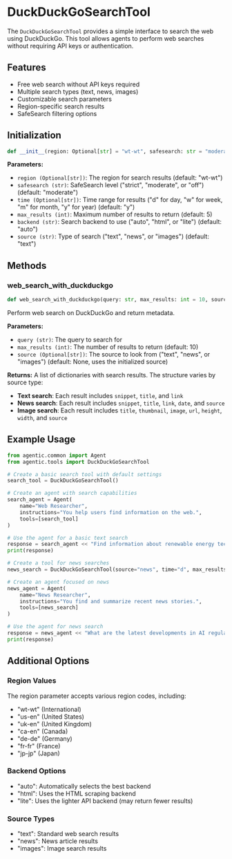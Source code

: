 # DuckDuckGoSearchTool

The `DuckDuckGoSearchTool` provides a simple interface to search the web using DuckDuckGo. This tool allows agents to perform web searches without requiring API keys or authentication.

## Features

- Free web search without API keys required
- Multiple search types (text, news, images)
- Customizable search parameters
- Region-specific search results
- SafeSearch filtering options

## Initialization

```python
def __init__(region: Optional[str] = "wt-wt", safesearch: str = "moderate", time: Optional[str] = "y", max_results: int = 5, backend: str = "auto", source: str = "text")
```

**Parameters:**

- `region (Optional[str])`: The region for search results (default: "wt-wt")
- `safesearch (str)`: SafeSearch level ("strict", "moderate", or "off") (default: "moderate")
- `time (Optional[str])`: Time range for results ("d" for day, "w" for week, "m" for month, "y" for year) (default: "y")
- `max_results (int)`: Maximum number of results to return (default: 5)
- `backend (str)`: Search backend to use ("auto", "html", or "lite") (default: "auto")
- `source (str)`: Type of search ("text", "news", or "images") (default: "text")

## Methods

### web_search_with_duckduckgo

```python
def web_search_with_duckduckgo(query: str, max_results: int = 10, source: Optional[str] = None) -> List[Dict[str, str]]
```

Perform web search on DuckDuckGo and return metadata.

**Parameters:**

- `query (str)`: The query to search for
- `max_results (int)`: The number of results to return (default: 10)
- `source (Optional[str])`: The source to look from ("text", "news", or "images") (default: None, uses the initialized source)

**Returns:**
A list of dictionaries with search results. The structure varies by source type:

- **Text search**: Each result includes `snippet`, `title`, and `link`
- **News search**: Each result includes `snippet`, `title`, `link`, `date`, and `source`
- **Image search**: Each result includes `title`, `thumbnail`, `image`, `url`, `height`, `width`, and `source`

## Example Usage

```python
from agentic.common import Agent
from agentic.tools import DuckDuckGoSearchTool

# Create a basic search tool with default settings
search_tool = DuckDuckGoSearchTool()

# Create an agent with search capabilities
search_agent = Agent(
    name="Web Researcher",
    instructions="You help users find information on the web.",
    tools=[search_tool]
)

# Use the agent for a basic text search
response = search_agent << "Find information about renewable energy technologies"
print(response)

# Create a tool for news searches
news_search = DuckDuckGoSearchTool(source="news", time="d", max_results=10)

# Create an agent focused on news
news_agent = Agent(
    name="News Researcher",
    instructions="You find and summarize recent news stories.",
    tools=[news_search]
)

# Use the agent for news search
response = news_agent << "What are the latest developments in AI regulation?"
print(response)
```

## Additional Options

### Region Values

The region parameter accepts various region codes, including:

- "wt-wt" (International)
- "us-en" (United States)
- "uk-en" (United Kingdom)
- "ca-en" (Canada)
- "de-de" (Germany)
- "fr-fr" (France)
- "jp-jp" (Japan)

### Backend Options

- "auto": Automatically selects the best backend
- "html": Uses the HTML scraping backend
- "lite": Uses the lighter API backend (may return fewer results)

### Source Types

- "text": Standard web search results
- "news": News article results
- "images": Image search results
